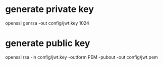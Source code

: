 # generate private key
openssl genrsa -out config/jwt.key 1024
# generate public key
openssl rsa -in config/jwt.key -outform PEM -pubout -out config/jwt.pem